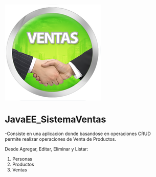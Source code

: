 ![Image of Yaktocat](https://github.com/cluco91/JavaEE_SistemaVentas/blob/master/ventas.png)

# JavaEE_SistemaVentas

-Consiste en una aplicacion donde basandose en operaciones CRUD permite realizar
operaciones de Venta de Productos.

Desde Agregar, Editar, Eliminar y Listar:

1. Personas
2. Productos
3. Ventas

